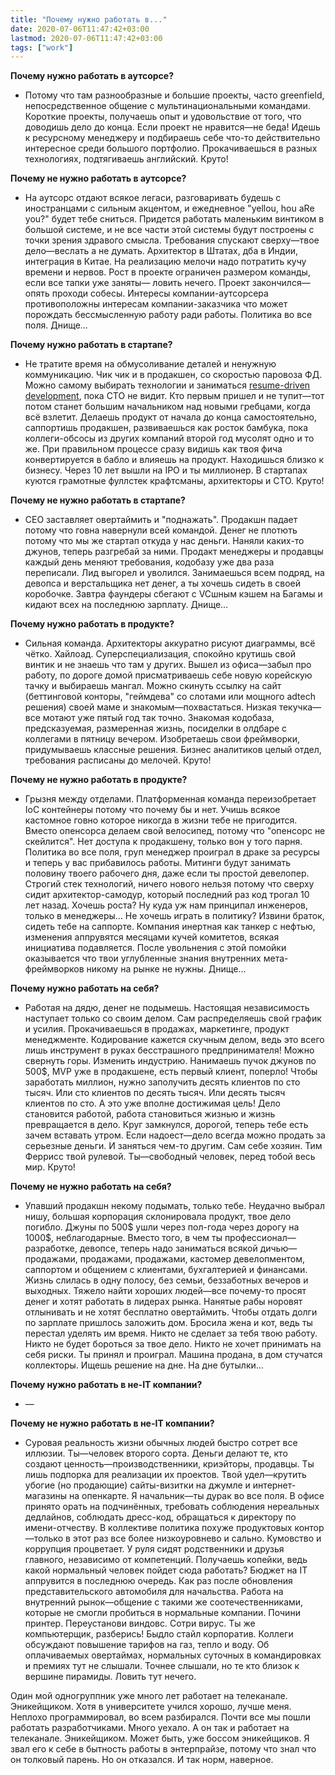 ```yaml
---
title: "Почему нужно работать в..."
date: 2020-07-06T11:47:42+03:00
lastmod: 2020-07-06T11:47:42+03:00
tags: ["work"]
---
```


**Почему нужно работать в аутсорсе?**

- Потому что там разнообразные и большие проекты, часто greenfield, непосредственное общение с мультинациональными командами. Короткие проекты, получаешь опыт и удовольствие от того, что доводишь дело до конца. Если проект не нравится—не беда! Идешь к ресурсному менеджеру и подбираешь себе что-то действительно интересное среди большого портфолио. Прокачиваешься в разных технологиях, подтягиваешь английский. Круто!

**Почему не нужно работать в аутсорсе?**

- На аутсорс отдают всякое легаси, разговаривать будешь с иностранцами с сильным акцентом, и ежедневное "yellou, hou aRe you?" будет тебе сниться. Придется работать маленьким винтиком в большой системе, и не все части этой системы будут построены с точки зрения здравого смысла. Требования спускают сверху—твое дело—веслать а не думать. Архитектор в Штатах, дба в Индии, интеграция в Китае. На реализацию мелочи надо потратить кучу времени и нервов. Рост в проекте ограничен размером команды, если все тапки уже заняты— ловить нечего. Проект закончился—опять проходи собесы. Интересы компании-аутсорсера противоположны интересам компании-заказчика что может порождать бессмысленную работу ради работы. Политика во все поля. Днище…

**Почему нужно работать в стартапе?**

- Не тратите время на обмусоливание деталей и ненужную коммуникацию. Чик чик и в продакшен, со скоростью паровоза ФД. Можно самому выбирать технологии и заниматься [resume-driven development](/post/resume-driven-development/), пока CTO не видит. Кто первым пришел и не тупит—тот потом станет большим начальником над новыми гребцами, когда всё взлетит. Делаешь продукт от начала до конца самостоятельно, саппортишь продакшен, развиваешься как росток бамбука, пока коллеги-обсосы из других компаний второй год мусолят одно и то же. При правильном процессе сразу видишь как твоя фича конвертируется в бабло и влияешь на продукт. Находишься близко к бизнесу. Через 10 лет вышли на IPO и ты миллионер. В стартапах куются грамотные фуллстек крафтсманы, архитекторы и СТО. Круто!

**Почему не нужно работать в стартапе?**

- СЕО заставляет овертаймить и "поднажать". Продакшн падает потому что говна навернули всей командой. Денег не плотють потому что мы же стартап откуда у нас деньги. Наняли каких-то джунов, теперь разгребай за ними. Продакт менеджеры и продавцы каждый день меняют требования, кодобазу уже два раза переписали. Лид выгорел и уволился. Занимаешься всем подряд, на девопса и верстальщика нет денег, а ты хочешь сидеть в своей коробочке. Завтра фаундеры сбегают с VCшным кэшем на Багамы и кидают всех на последнюю зарплату. Днище…

**Почему нужно работать в продукте?**

- Сильная команда. Архитекторы аккуратно рисуют диаграммы, всё чётко. Хайлоад. Суперспециализация, спокойно крутишь свой винтик и не знаешь что там у других. Вышел из офиса—забыл про работу, по дороге домой присматриваешь себе новую корейскую тачку и выбираешь мангал. Можно скинуть ссылку на сайт (беттинговой конторы, "геймдева" со слотами или мощного adtech решения) своей маме и знакомым—похвастаться.  Низкая текучка—все мотают уже пятый год так точно. Знакомая кодобаза, предсказуемая, размеренная жизнь, посиделки в олдбаре с коллегами в пятницу вечером. Изобретаешь свои фреймворки, придумываешь классные решения. Бизнес аналитиков целый отдел, требования расписаны до мелочей. Круто!

**Почему не нужно работать в продукте?**

- Грызня между отделами. Платформенная команда переизобретает IoC контейнеры потому что почему бы и нет. Учишь всякое кастомное говно которое никогда в жизни тебе не пригодится. Вместо опенсорса делаем свой велосипед, потому что "опенсорс не скейлится". Нет доступа к продакшену, только вон у того парня. Политика во все поля, груп менеджер проиграл в драке за ресурсы и теперь у вас прибавилось работы. Митинги будут занимать половину твоего рабочего дня, даже если ты простой девелопер. Строгий стек технологий, ничего нового нельзя потому что сверху сидит архитектор-самодур, который последний раз код трогал 10 лет назад. Хочешь роста? Ну куда уж нам принципал инженеров, только в менеджеры… Не хочешь играть в политику? Извини браток, сидеть тебе на саппорте. Компания инертная как танкер с нефтью, изменения аппрувятся месяцами кучей комитетов, всякая инициатива подавляется. После увольнения с этой помойки оказывается что твои углубленные знания внутренних мета-фреймворков никому на рынке не нужны. Днище…

**Почему нужно работать на себя?**

- Работая на дядю, денег не подымешь. Настоящая независимость наступает только со своим делом. Сам распределяешь свой график и усилия. Прокачиваешься в продажах, маркетинге, продукт менеджменте. Кодирование кажется скучным делом, ведь это всего лишь инструмент в руках бесстрашного предпринимателя! Можно свернуть горы. Изменить индустрию. Нанимаешь пучок джунов по 500$, MVP уже в продакшене, есть первый клиент, поперло! Чтобы заработать миллион, нужно заполучить десять клиентов по сто тысяч. Или сто клиентов по десять тысяч. Или десять тысяч клиентов по сто. А это уже вполне достижимая цель! Дело становится работой, работа становиться жизнью и жизнь превращается в дело. Круг замкнулся, дорогой, теперь тебе есть зачем вставать утром. Если надоест—дело всегда можно продать за серьезные деньги. И заняться чем-то другим. Сам себе хозяин. Тим Феррисс твой рулевой. Ты—свободный человек, перед тобой весь мир. Круто!

**Почему не нужно работать на себя?**

- Упавший продакшн некому подымать, только тебе. Неудачно выбрал нишу, большая корпорация склонировала продукт, твое дело погибло. Джуны по 500$ ушли через пол-года через дорогу на 1000$, неблагодарные. Вместо того, в чем ты профессионал—разработке, девопсе, теперь надо заниматься всякой дичью—продажами, продажами, продажами, кастомер девелопментом, саппортом и общением с клиентами, бухгалтерией и финансами. Жизнь слилась в одну полосу, без семьи, беззаботных вечеров и выходных. Тяжело найти хороших людей—все почему-то просят денег и хотят работать в лидерах рынка. Нанятые рабы норовят отлынивать и не хотят бесплатно овертаймить. Чтобы отдать долги по зарплате пришлось заложить дом. Бросила жена и кот, ведь ты перестал уделять им время. Никто не сделает за тебя твою работу. Никто не будет бороться за твое дело. Никто не хочет принимать на себя риски. Ты принял и проиграл. Машина продана, в дом стучатся коллекторы. Ищешь решение на дне. На дне бутылки…

**Почему нужно работать в не-ІТ компании?**

- —

**Почему не нужно работать в не-ІТ компании?**

- Суровая реальность жизни обычных людей быстро сотрет все иллюзии. Ты—человек второго сорта. Деньги делают те, кто создают ценность—производственники, криэйторы, продавцы. Ты лишь подпорка для реализации их проектов. Твой удел—крутить убогие (но продающие) сайты-визитки на джумле и интернет-магазины на опенкарте. Я начальник—ты дурак во все поля. В офисе принято орать на подчинённых, требовать соблюдения нереальных дедлайнов, соблюдать дресс-код, обращаться к директору по имени-отчеству. В коллективе политика похуже продуктовых контор—только в этот раз все более низкоуровнево и сально. Кумовство и коррупция процветает. У руля сидят родственники и друзья главного, независимо от компетенций. Получаешь копейки, ведь какой нормальный человек пойдет сюда работать? Бюджет на ІТ аппрувится в последнюю очередь. Как раз после обновления представительского автомобиля для начальства. Работа на внутренний рынок—общение с такими же соотечественниками, которые не смогли пробиться в нормальные компании. Почини принтер. Переустанови виндовс. Сотри вирус. Ты же компьютерщик, разберись! Быдло стайл корпоратив. Коллеги обсуждают повышение тарифов на газ, тепло и воду. Об оплачиваемых овертаймах, нормальных суточных в командировках и премиях тут не слышали. Точнее слышали, но те кто близок к вершине пирамиды. Ловить тут нечего.

Один мой одногруппник уже много лет работает на телеканале. Эникейщиком. Хотя в университете учился хорошо, лучше меня. Неплохо программировал, во всем разбирался. Почти все мы пошли работать разработчиками. Много уехало. А он так и работает на телеканале. Эникейщиком. Может быть, уже боссом эникейщиков. Я звал его к себе в бытность работы в энтерпрайзе, потому что знал что он толковый парень. Но он отказался. И так норм, наверное.
